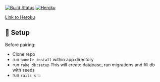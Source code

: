 [![Build Status](https://travis-ci.org/Walter87/pairguru.svg?branch=master)](https://travis-ci.org/Walter87/pairguru)
[![Heroku](https://heroku-badge.herokuapp.com/?app=intense-brook-24091)](https://intense-brook-24091.herokuapp.com/)

[Link to Heroku](https://intense-brook-24091.herokuapp.com/)

## :hammer: Setup

Before pairing:
 - Clone repo
 - run `bundle install` within app directory
 - run `rake db:setup` This will create database, run migrations and fill db with seeds
 - run `rails s` :boom:
